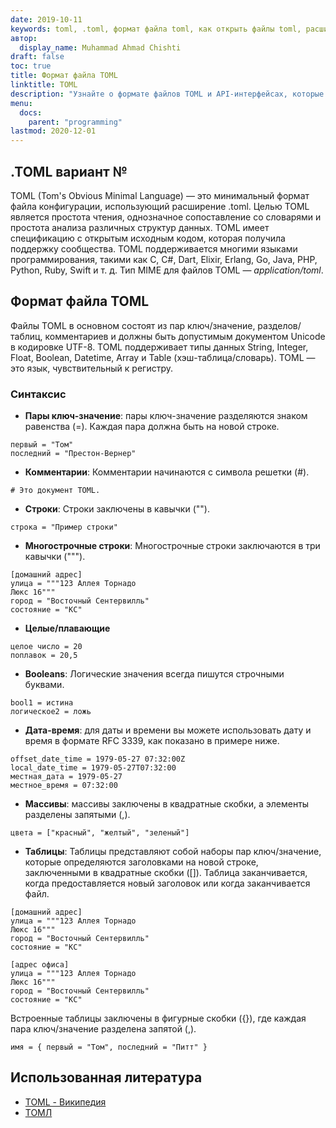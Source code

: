 ```yaml
---
date: 2019-10-11
keywords: toml, .toml, формат файла toml, как открыть файлы toml, расширение .toml, расширение toml
автор:
  display_name: Muhammad Ahmad Chishti
draft: false
toc: true
title: Формат файла TOML
linktitle: TOML
description: "Узнайте о формате файлов TOML и API-интерфейсах, которые могут создавать и открывать файлы TOML."
menu:
  docs:
    parent: "programming"
lastmod: 2020-12-01
---
```


## .TOML вариант № ##

TOML (Tom's Obvious Minimal Language) — это минимальный формат файла конфигурации, использующий расширение .toml. Целью TOML является простота чтения, однозначное сопоставление со словарями и простота анализа различных структур данных. TOML имеет спецификацию с открытым исходным кодом, которая получила поддержку сообщества. TOML поддерживается многими языками программирования, такими как C, C#, Dart, Elixir, Erlang, Go, Java, PHP, Python, Ruby, Swift и т. д. Тип MIME для файлов TOML — *application/toml*.


## Формат файла TOML ##

Файлы TOML в основном состоят из пар ключ/значение, разделов/таблиц, комментариев и должны быть допустимым документом Unicode в кодировке UTF-8. TOML поддерживает типы данных String, Integer, Float, Boolean, Datetime, Array и Table (хэш-таблица/словарь). TOML — это язык, чувствительный к регистру.

### Синтаксис ###

- **Пары ключ-значение**: пары ключ-значение разделяются знаком равенства (=). Каждая пара должна быть на новой строке.

``` томл
первый = "Том"
последний = "Престон-Вернер"
```

- **Комментарии**: Комментарии начинаются с символа решетки (#).

``` томл
# Это документ TOML.
```

- **Строки**: Строки заключены в кавычки ("").

``` томл
строка = "Пример строки"
```

- **Многострочные строки**: Многострочные строки заключаются в три кавычки (""").

``` томл
[домашний адрес]
улица = """123 Аллея Торнадо
Люкс 16"""
город = "Восточный Сентервилль"
состояние = "КС"
```

- **Целые/плавающие**

``` томл
целое число = 20
поплавок = 20,5
```

- **Booleans**: Логические значения всегда пишутся строчными буквами.

``` томл
bool1 = истина
логическое2 = ложь
```

- **Дата-время**: для даты и времени вы можете использовать дату и время в формате RFC 3339, как показано в примере ниже.

``` томл
offset_date_time = 1979-05-27 07:32:00Z
local_date_time = 1979-05-27T07:32:00
местная_дата = 1979-05-27
местное_время = 07:32:00
```

- **Массивы**: массивы заключены в квадратные скобки, а элементы разделены запятыми (,).

``` томл
цвета = ["красный", "желтый", "зеленый"]
```

- **Таблицы**: Таблицы представляют собой наборы пар ключ/значение, которые определяются заголовками на новой строке, заключенными в квадратные скобки ([]). Таблица заканчивается, когда предоставляется новый заголовок или когда заканчивается файл.

``` томл
[домашний адрес]
улица = """123 Аллея Торнадо
Люкс 16"""
город = "Восточный Сентервилль"
состояние = "КС"

[адрес офиса]
улица = """123 Аллея Торнадо
Люкс 16"""
город = "Восточный Сентервилль"
состояние = "КС"
```

Встроенные таблицы заключены в фигурные скобки ({}), где каждая пара ключ/значение разделена запятой (,).

``` томл
имя = { первый = "Том", последний = "Питт" }
```

## Использованная литература ##

- [TOML - Википедия](https://en.wikipedia.org/wiki/TOML)
- [ТОМЛ](https://toml.io/en/)

